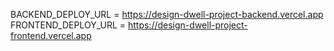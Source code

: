 BACKEND_DEPLOY_URL = https://design-dwell-project-backend.vercel.app
FRONTEND_DEPLOY_URL = https://design-dwell-project-frontend.vercel.app
